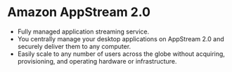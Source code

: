 # Amazon AppStream 2.0

- Fully managed application streaming service. 
- You centrally manage your desktop applications on AppStream 2.0 and securely deliver them to any computer.
- Easily scale to any number of users across the globe without acquiring, provisioning, and operating hardware or infrastructure.
